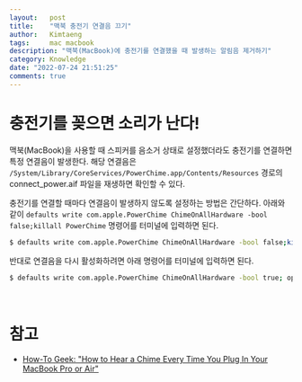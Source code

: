 ```yaml
---
layout:   post
title:    "맥북 충전기 연결음 끄기"
author:   Kimtaeng
tags: 	  mac macbook
description: "맥북(MacBook)에 충전기를 연결했을 때 발생하는 알림음 제거하기"
category: Knowledge
date: "2022-07-24 21:51:25"
comments: true
---
```


# 충전기를 꽂으면 소리가 난다!
맥북(MacBook)을 사용할 때 스피커를 음소거 상태로 설정했더라도 충전기를 연결하면 특정 연결음이 발생한다.
해당 연결음은 `/System/Library/CoreServices/PowerChime.app/Contents/Resources` 경로의 connect_power.aif 파일을 재생하면 확인할 수 있다. 

충전기를 연결할 때마다 연결음이 발생하지 않도록 설정하는 방법은 간단하다.
아래와 같이 `defaults write com.apple.PowerChime ChimeOnAllHardware -bool false;killall PowerChime` 명령어를 터미널에 입력하면 된다.

```bash
$ defaults write com.apple.PowerChime ChimeOnAllHardware -bool false;killall PowerChime
```

반대로 연결음을 다시 활성화하려면 아래 명령어를 터미널에 입력하면 된다.

```bash
$ defaults write com.apple.PowerChime ChimeOnAllHardware -bool true; open /System/Library/CoreServices/PowerChime.app &
```

<br>

# 참고
- <a href="https://www.howtogeek.com/274191/how-to-hear-a-chime-every-time-you-plug-in-your-macbook-pro-or-air/" rel="nofollow" target="_blank">How-To Geek: "How to Hear a Chime Every Time You Plug In Your MacBook Pro or Air"</a>